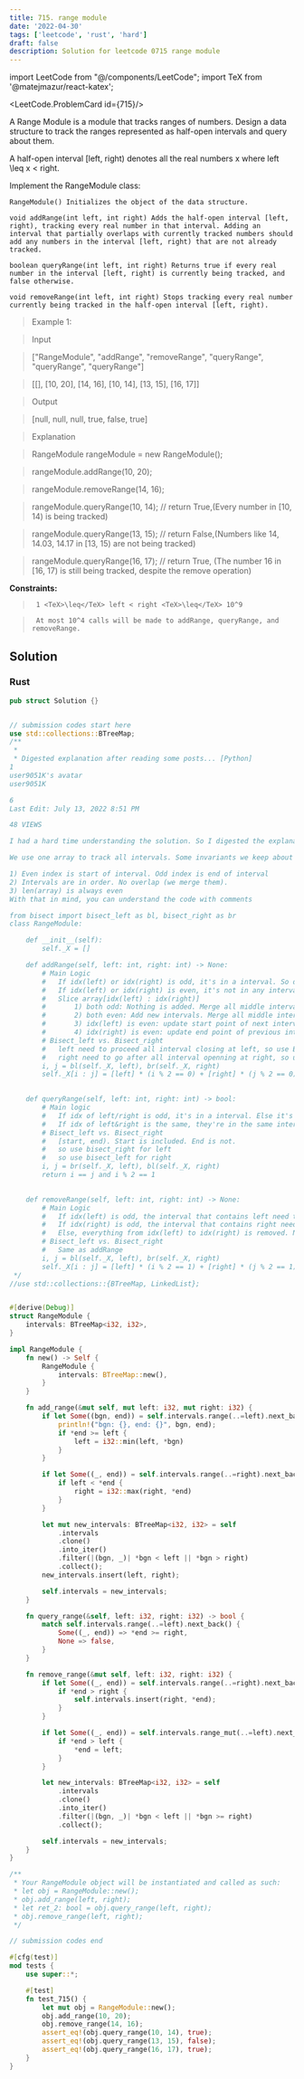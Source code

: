 ```yaml
---
title: 715. range module
date: '2022-04-30'
tags: ['leetcode', 'rust', 'hard']
draft: false
description: Solution for leetcode 0715 range module
---
```

import LeetCode from "@/components/LeetCode";
import TeX from '@matejmazur/react-katex';

<LeetCode.ProblemCard id={715}/>
 

  A Range Module is a module that tracks ranges of numbers. Design a data structure to track the ranges represented as half-open intervals and query about them.

  A half-open interval [left, right) denotes all the real numbers x where left <TeX>\leq</TeX> x < right.

  Implement the RangeModule class:

  

  	RangeModule() Initializes the object of the data structure.

  	void addRange(int left, int right) Adds the half-open interval [left, right), tracking every real number in that interval. Adding an interval that partially overlaps with currently tracked numbers should add any numbers in the interval [left, right) that are not already tracked.

  	boolean queryRange(int left, int right) Returns true if every real number in the interval [left, right) is currently being tracked, and false otherwise.

  	void removeRange(int left, int right) Stops tracking every real number currently being tracked in the half-open interval [left, right).

  

   

 >   Example 1:

  

 >   Input

 >   ["RangeModule", "addRange", "removeRange", "queryRange", "queryRange", "queryRange"]

 >   [[], [10, 20], [14, 16], [10, 14], [13, 15], [16, 17]]

 >   Output

 >   [null, null, null, true, false, true]

 >   Explanation

 >   RangeModule rangeModule <TeX>=</TeX> new RangeModule();

 >   rangeModule.addRange(10, 20);

 >   rangeModule.removeRange(14, 16);

 >   rangeModule.queryRange(10, 14); // return True,(Every number in [10, 14) is being tracked)

 >   rangeModule.queryRange(13, 15); // return False,(Numbers like 14, 14.03, 14.17 in [13, 15) are not being tracked)

 >   rangeModule.queryRange(16, 17); // return True, (The number 16 in [16, 17) is still being tracked, despite the remove operation)

  

   

  **Constraints:**

  

 >   	1 <TeX>\leq</TeX> left < right <TeX>\leq</TeX> 10^9

 >   	At most 10^4 calls will be made to addRange, queryRange, and removeRange.


## Solution
### Rust
```rust
pub struct Solution {}


// submission codes start here
use std::collections::BTreeMap;
/**
 * 
 * Digested explanation after reading some posts... [Python]
1
user9051K's avatar
user9051K

6
Last Edit: July 13, 2022 8:51 PM

48 VIEWS

I had a hard time understanding the solution. So I digested the explanation in a number of posts as concise comments.

We use one array to track all intervals. Some invariants we keep about this array:

1) Even index is start of interval. Odd index is end of interval
2) Intervals are in order. No overlap (we merge them). 
3) len(array) is always even
With that in mind, you can understand the code with comments

from bisect import bisect_left as bl, bisect_right as br
class RangeModule:

    def __init__(self):
        self._X = []

    def addRange(self, left: int, right: int) -> None:
        # Main Logic 
        #   If idx(left) or idx(right) is odd, it's in a interval. So don't add it. 
        #   If idx(left) or idx(right) is even, it's not in any interval. So add it as new interval 
        #   Slice array[idx(left) : idx(right)]
        #       1) both odd: Nothing is added. Merge all middle intervals. 
        #       2) both even: Add new intervals. Merge all middle intervals
        #       3) idx(left) is even: update start point of next interval with left
        #       4) idx(right) is even: update end point of previous interval with right
        # Bisect_left vs. Bisect_right
        #   left need to proceed all interval closing at left, so use Bisect_left
        #   right need to go after all interval openning at right, so use Bisect_right
        i, j = bl(self._X, left), br(self._X, right)
        self._X[i : j] = [left] * (i % 2 == 0) + [right] * (j % 2 == 0)
        

    def queryRange(self, left: int, right: int) -> bool:
        # Main logic 
        #   If idx of left/right is odd, it's in a interval. Else it's not. 
        #   If idx of left&right is the same, they're in the same interval
        # Bisect_left vs. Bisect_right
        #   [start, end). Start is included. End is not. 
        #   so use bisect_right for left 
        #   so use bisect_left for right 
        i, j = br(self._X, left), bl(self._X, right)
        return i == j and i % 2 == 1
        

    def removeRange(self, left: int, right: int) -> None:
        # Main Logic 
        #   If idx(left) is odd, the interval that contains left need to change end point to left 
        #   If idx(right) is odd, the interval that contains right need to change start point to right
        #   Else, everything from idx(left) to idx(right) is removed. Nothing is changed. 
        # Bisect_left vs. Bisect_right
        #   Same as addRange
        i, j = bl(self._X, left), br(self._X, right)
        self._X[i : j] = [left] * (i % 2 == 1) + [right] * (j % 2 == 1)
 */
//use std::collections::{BTreeMap, LinkedList};


#[derive(Debug)]
struct RangeModule {
    intervals: BTreeMap<i32, i32>,
}

impl RangeModule {
    fn new() -> Self {
        RangeModule {
            intervals: BTreeMap::new(),
        }
    }

    fn add_range(&mut self, mut left: i32, mut right: i32) {
        if let Some((bgn, end)) = self.intervals.range(..=left).next_back() {
            println!("bgn: {}, end: {}", bgn, end);
            if *end >= left {
                left = i32::min(left, *bgn)
            }
        }

        if let Some((_, end)) = self.intervals.range(..=right).next_back() {
            if left < *end {
                right = i32::max(right, *end)
            }
        }

        let mut new_intervals: BTreeMap<i32, i32> = self
            .intervals
            .clone()
            .into_iter()
            .filter(|(bgn, _)| *bgn < left || *bgn > right)
            .collect();
        new_intervals.insert(left, right);

        self.intervals = new_intervals;
    }

    fn query_range(&self, left: i32, right: i32) -> bool {
        match self.intervals.range(..=left).next_back() {
            Some((_, end)) => *end >= right,
            None => false,
        }
    }

    fn remove_range(&mut self, left: i32, right: i32) {
        if let Some((_, end)) = self.intervals.range(..=right).next_back() {
            if *end > right {
                self.intervals.insert(right, *end);
            }
        }

        if let Some((_, end)) = self.intervals.range_mut(..=left).next_back() {
            if *end > left {
                *end = left;
            }
        }

        let new_intervals: BTreeMap<i32, i32> = self
            .intervals
            .clone()
            .into_iter()
            .filter(|(bgn, _)| *bgn < left || *bgn >= right)
            .collect();

        self.intervals = new_intervals;
    }
}

/**
 * Your RangeModule object will be instantiated and called as such:
 * let obj = RangeModule::new();
 * obj.add_range(left, right);
 * let ret_2: bool = obj.query_range(left, right);
 * obj.remove_range(left, right);
 */

// submission codes end

#[cfg(test)]
mod tests {
    use super::*;

    #[test]
    fn test_715() {
        let mut obj = RangeModule::new();
        obj.add_range(10, 20);
        obj.remove_range(14, 16);       
        assert_eq!(obj.query_range(10, 14), true);
        assert_eq!(obj.query_range(13, 15), false);
        assert_eq!(obj.query_range(16, 17), true);
    }
}

```

